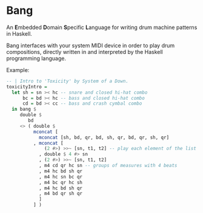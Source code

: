 Bang
====

An <b>E</b>mbedded <b>D</b>omain <b>S</b>pecific <b>L</b>anguage for writing drum machine patterns in Haskell.

Bang interfaces with your system MIDI device in order to play drum compositions, directly written in and 
interpreted by the Haskell programming language.

Example:

```haskell
-- | Intro to 'Toxicity' by System of a Down.
toxicityIntro =
  let sh = sn >< hc -- snare and closed hi-hat combo
      bc = bd >< hc -- bass and closed hi-hat combo
      cd = bd >< cc -- bass and crash cymbal combo
  in bang $ 
     double $ 
        bd
     <> ( double $ 
          mconcat [
            mconcat [sh, bd, qr, bd, sh, qr, bd, qr, sh, qr]
          , mconcat [ 
              (2 #>) >>~ [sn, t1, t2] -- play each element of the list twice
            , double $ 4 #> sn
            , (2 #>) >>~ [sn, t1, t2] 
            , m4 cd qr hc sn -- groups of measures with 4 beats  
            , m4 hc bd sh qr
            , m4 hc sn bc qr
            , m4 bc qr hc sh
            , m4 hc bd sh qr
            , m4 bd qr sh qr 
            ] 
          ] )
```